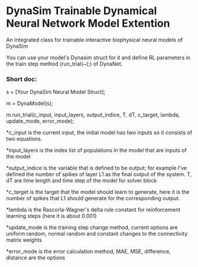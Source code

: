 # DynaSim Trainable Dynamical Neural Network Model Extention

An integrated class for trainable interactive biophysical neural models of DynaSim

You can use your model's Dynasim struct for it and define RL parameters in the train step method (run_trial(~);) of DynaNet.

### Short doc:

s = [Your DynaSim Neural Model Struct];
  
m = DynaModel(s);
  
m.run_trial(c_input, input_layers, output_indice, T, dT, c_target, lambda, update_mode, error_mode);

*c_input is the current input, the initial model has two inputs so it consists of two equations.
  
*input_layers is the index list of populations in the model that are inputs of the model
  
*output_indice is the variable that is defined to be output; for example I've defined the number of spikes of layer L1 as the final output of the system.
T, dT are time length and time step of the model for solver block
  
*c_target is the target that the model should learn to generate, here it is the number of spikes that L1 should generate for the corresponding output.
  
*lambda is the Rascorla-Wagner's delta rule constant for reinforcement learning steps (here it is about 0.001)
  
*update_mode is the training step change method, current options are uniform random, normal random and constant changes to the connectivity matrix weights
  
*error_mode is the error calculation method, MAE, MSE, difference, distance are the options


